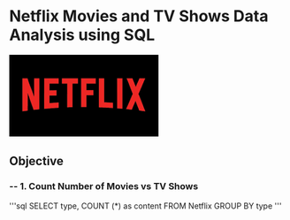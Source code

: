 # Netflix Movies and TV Shows Data Analysis using SQL

![Netflix](https://github.com/rubenfm77/Netflix_SQL/blob/main/logo.png)

## Objective

### -- 1. Count Number of Movies vs TV Shows

'''sql
SELECT type, COUNT (*) as content
FROM Netflix
GROUP BY type
'''
